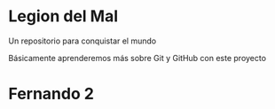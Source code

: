 # Legion del Mal

Un repositorio para conquistar el mundo

Básicamente aprenderemos más sobre Git y GitHub con este proyecto

# Fernando 2
